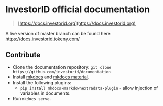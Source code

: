 # InvestorID official documentation

> [https://docs.investorid.org](https://docs.investorid.org)

A live version of master branch can be found here: https://docs.investorid.tokeny.com/

## Contribute

- Clone the documentation repository: `git clone https://github.com/investorid/documentation`
- Install [mkdocs](https://www.mkdocs.org/#installation) and [mkdocs material](https://squidfunk.github.io/mkdocs-material/getting-started/#installing-material).
- Install the following plugins:
  - `pip install mkdocs-markdownextradata-plugin` - allow injection of variables in documents.
- Run `mkdocs serve`.
